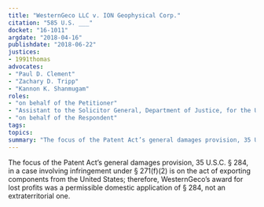 ```yaml
---
title: "WesternGeco LLC v. ION Geophysical Corp."
citation: "585 U.S. ___"
docket: "16-1011"
argdate: "2018-04-16"
publishdate: "2018-06-22"
justices:
- 1991thomas
advocates:
- "Paul D. Clement"
- "Zachary D. Tripp"
- "Kannon K. Shanmugam"
roles:
- "on behalf of the Petitioner"
- "Assistant to the Solicitor General, Department of Justice, for the United States, as amicus curiae, supporting the Petitioner"
- "on behalf of the Respondent"
tags:
topics:
summary: "The focus of the Patent Act’s general damages provision, 35 U.S.C. § 284, in a case involving infringement under § 271(f)(2) is on the act of exporting components from the United States; therefore, WesternGeco’s award for lost profits was a permissible domestic application of § 284, not an extraterritorial one."
---
```

The focus of the Patent Act’s general damages provision, 35 U.S.C. § 284, in a case involving infringement under § 271(f)(2) is on the act of exporting components from the United States; therefore, WesternGeco’s award for lost profits was a permissible domestic application of § 284, not an extraterritorial one.

